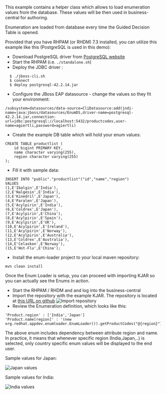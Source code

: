 This example contains a helper class which allows to load enumeration values from the database.
These values will be then used in business-central for authoring.

Enumeration are loaded from database every time the Guided Decision Table is opened.

Provided that you have RHPAM (or RHDM) 7.3 installed, you can utilize this example like this (PostgreSQL is used in this demo):


- Download PostgreSQL driver from [PostgreSQL website](https://jdbc.postgresql.org/download.html)
- Start the RHPAM (i.e. `./standalone.sh`)
- Deploy the JDBC driver :
~~~
  $ ./jboss-cli.sh
  $ connect
  $ deploy postgresql-42.2.14.jar
  ~~~
- Configure the JBoss EAP datasource - change the values so they fit your environment:
~~~
/subsystem=datasources/data-source=CliDatasource:add(jndi-name=java:jboss/datasources/EnumDS,driver-name=postgresql-42.2.14.jar,connection-url=jdbc:postgresql://localhost:5432/productcodes,user-name=agiertli,password=agiertli)
~~~
- Create the example DB table which will hold your enum values:
~~~
CREATE TABLE productlist (
    id bigint PRIMARY KEY,
    name character varying(255),
    region character varying(255)
);
~~~
- Fill it with sample data:
~~~
INSERT INTO "public"."productlist"("id","name","region")
VALUES
(1,E'Ibalgin',E'India'),
(2,E'Nalgesin',E'India'),
(3,E'Kinedril',E'Japan'),
(4,E'Paralen',E'Japan'),
(5,E'Acylpirin',E'India'),
(6,E'Coldrex',E'Japan'),
(7,E'Acylpirin',E'China'),
(8,E'Acylpirin',E'Spain'),
(9,E'Acylpirin',E'UK'),
(10,E'Acylpirin',E'Ireland'),
(11,E'Acylpirin',E'Norway'),
(12,E'Acylpirin',E'Australia'),
(13,E'Coldrex',E'Australia'),
(14,E'Celaskon',E'Norway'),
(15,E'Hot-Flu',E'China');
~~~
- Install the enum-loader project to your local maven repository:
 ~~~
 mvn clean install
 ~~~

 Once the Enum Loader is setup, you can proceed with importing KJAR so you can actually see the Enums in action.

 - Start the RHPAM / RHDM and and log into the business-central
 - Import the repository with the example KJAR. The repository is located at [this URL on github](https://github.com/agiertli/SampleEnumKjar.git)
  ![Import repository](https://ctrlv.cz/shots/2019/04/08/obgU.png)
 - Review the Enumeration definition, which looks like this:
 ~~~
'Product.region' : ['India','Japan']
'Product.name[region]' : '(new org.redhat.appdev.enumloader.EnumLoader()).getProductCodes("@{region}")'
~~~
The above enum includes dependency between attribute region and name. In practice, it means that whenever specific region (India,Japan,..) is selected, only country specific enum values will be displayed to the end user.

Sample values for Japan:

![Japan values](https://ctrlv.cz/shots/2019/04/08/mG5W.png)

Sample values for India:

![India values](https://ctrlv.cz/shots/2019/04/08/RfJ2.png)
